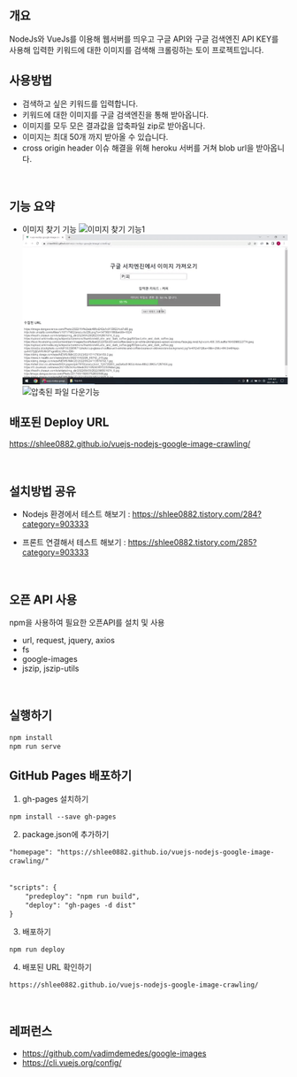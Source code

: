 ## 개요

NodeJs와 VueJs를 이용해 웹서버를 띄우고
구글 API와 구글 검색엔진 API KEY를 사용해
입력한 키워드에 대한 이미지를 검색해 
크롤링하는 토이 프로젝트입니다.
<br>

## 사용방법

- 검색하고 싶은 키워드를 입력합니다.
- 키워드에 대한 이미지를 구글 검색엔진을 통해 받아옵니다.
- 이미지를 모두 모은 결과값을 압축파일 zip로 받아옵니다.
- 이미지는 최대 50개 까지 받아올 수 있습니다.
- cross origin header 이슈 해결을 위해 heroku 서버를 거쳐 blob url을 받아옵니다. 

<br>

## 기능 요약

- 이미지 찾기 기능
![이미지 찾기 기능1](/src/assets/gif/gif_img_1.gif)
![이미지 찾기 기능2](/src/assets/gif/gif_img_2.gif)
![압축된 파일 다운기능](/src/assets/gif/gif_img_3.gif)


## 배포된 Deploy URL

https://shlee0882.github.io/vuejs-nodejs-google-image-crawling/

<br>

## 설치방법 공유

- Nodejs 환경에서 테스트 해보기 : https://shlee0882.tistory.com/284?category=903333

- 프론트 연결해서 테스트 해보기 : https://shlee0882.tistory.com/285?category=903333

<br>

## 오픈 API 사용

 npm을 사용하여 필요한 오픈API를 설치 및 사용 

- url, request, jquery, axios
- fs
- google-images
- jszip, jszip-utils

<br>

## 실행하기
```
npm install
npm run serve
```

## GitHub Pages 배포하기

1. gh-pages 설치하기

```
npm install --save gh-pages
```

2. package.json에 추가하기

```
"homepage": "https://shlee0882.github.io/vuejs-nodejs-google-image-crawling/"


"scripts": {
    "predeploy": "npm run build",
    "deploy": "gh-pages -d dist"
}
```

3. 배포하기
```
npm run deploy
```

4. 배포된 URL 확인하기

```
https://shlee0882.github.io/vuejs-nodejs-google-image-crawling/
```

<br>

## 레퍼런스

- https://github.com/vadimdemedes/google-images
- https://cli.vuejs.org/config/
